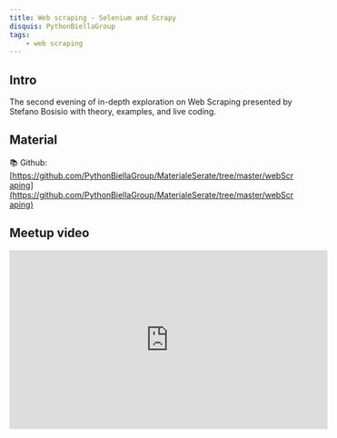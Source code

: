 ```yaml
---
title: Web scraping - Selenium and Scrapy
disquis: PythonBiellaGroup
tags:
    - web scraping
---
```


## Intro

The second evening of in-depth exploration on Web Scraping presented by Stefano Bosisio with theory, examples, and live coding.

## Material

📚 Github:
[https://github.com/PythonBiellaGroup/MaterialeSerate/tree/master/webScraping](https://github.com/PythonBiellaGroup/MaterialeSerate/tree/master/webScraping)

## Meetup video
<iframe width="560" height="315" src="https://www.youtube.com/embed/sANXPEr5DZQ" title="YouTube video player" frameborder="0" allow="accelerometer; autoplay; clipboard-write; encrypted-media; gyroscope; picture-in-picture; web-share" allowfullscreen></iframe>